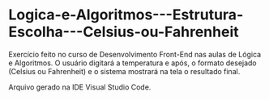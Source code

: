 # Logica-e-Algoritmos---Estrutura-Escolha---Celsius-ou-Fahrenheit
Exercício feito no curso de Desenvolvimento Front-End nas aulas de Lógica e Algoritmos. O usuário digitará a temperatura e após, o formato desejado (Celsius ou Fahrenheit) e o sistema mostrará na tela o resultado final. 

Arquivo gerado na IDE Visual Studio Code. 
